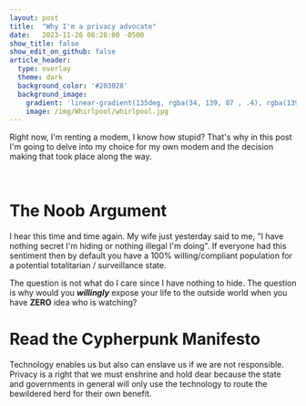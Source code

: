 ```yaml
---
layout: post
title:  "Why I'm a privacy advocate"
date:   2023-11-26 06:28:00 -0500
show_title: false
show_edit_on_github: false
article_header:
  type: overlay
  theme: dark
  background_color: '#203028'
  background_image:
    gradient: 'linear-gradient(135deg, rgba(34, 139, 87 , .4), rgba(139, 34, 139, .4))'
    image: /img/Whirlpool/whirlpool.jpg
---
```


Right now, I'm renting a modem, I know how stupid? That's why in this post I'm going to delve into my choice for my own modem and the decision making that took place along the way.

<br/>

# The Noob Argument
I hear this time and time again. My wife just yesterday said to me, "I have nothing secret I'm hiding or nothing illegal I'm doing". If everyone had this sentiment then by default you have a 100% willing/compliant population for a potential totalitarian / surveillance state.

The question is not what do I care since I have nothing to hide. The question is why would you ***willingly*** expose your life to the outside world when you have **ZERO** idea who is watching?

# Read the Cypherpunk Manifesto
Technology enables us but also can enslave us if we are not responsible. Privacy is a right that we must enshrine and hold dear because the state and governments in general will only use the technology to route the bewildered herd for their own benefit.

